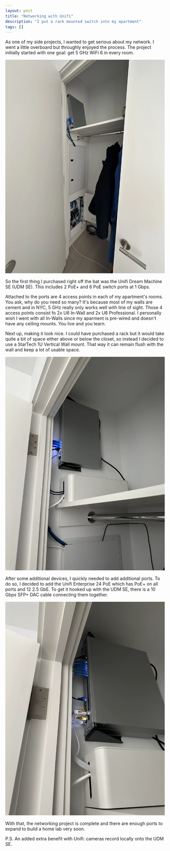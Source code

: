 ```yaml
---
layout: post
title: "Networking with Unifi"
description: "I put a rack mounted switch into my apartment"
tags: []
---
```


As one of my side projects, I wanted to get serious about my network. I went a little overboard but throughly enjoyed the process. The project initially started with one goal: get 5 GHz WiFi 6 in every room.

![](/images/networking/IMG_0371.webp)

So the first thing I purchased right off the bat was the Unifi Dream Machine SE (UDM SE). This includes 2 PoE+ and 6 PoE switch ports at 1 Gbps.

Attached to the ports are 4 access points in each of my apartment's rooms. You ask, why do you need so many? It's because most of my walls are cement and in NYC, 5 GHz really only works well with line of sight. Those 4 access points consist fo 2x U6 In-Wall and 2x U6 Professional. I personally wish I went with all In-Walls since my aparment is pre-wired and doesn't have any ceiling mounts. You live and you learn.

Next up, making it look nice. I could have purchased a rack but it would take quite a bit of space either above or below the closet, so instead I decided to use a StarTech 1U Vertical Wall mount. That way it can remain flush with the wall and keep a lot of usable space.

![](/images/networking/IMG_0426.webp)

After some additional devices, I quickly needed to add additional ports. To do so, I decided to add the Unifi Enterprise 24 PoE which has PoE+ on all ports and 12 2.5 GbE. To get it hooked up with the UDM SE, there is a 10 Gbps SFP+ DAC cable connecting them together.

![](/images/networking/IMG_0628.webp)

With that, the networking project is complete and there are enough ports to expand to build a home lab very soon.

P.S. An added extra benefit with Unifi: cameras record locally onto the UDM SE.
